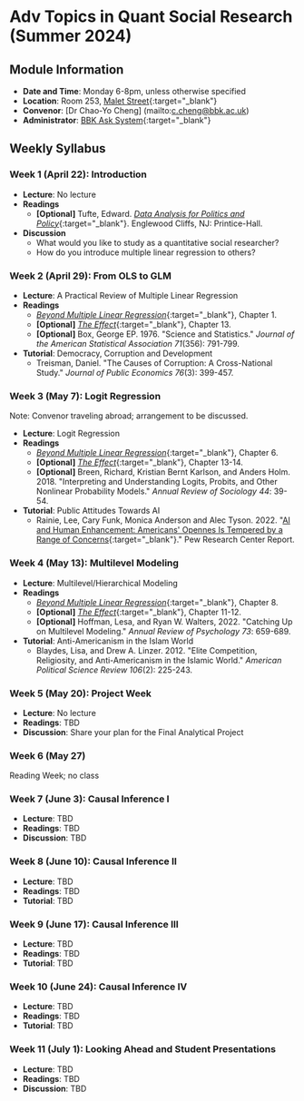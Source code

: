 # Adv Topics in Quant Social Research (Summer 2024)

## Module Information

- **Date and Time**: Monday 6-8pm, unless otherwise specified
- **Location**: Room 253, [Malet Street](https://maps.app.goo.gl/YMYvCRvA3WrSc4Dk9){:target="_blank"}
- **Convenor**: [Dr Chao-Yo Cheng] (mailto:c.cheng@bbk.ac.uk)
- **Administrator**: [BBK Ask System](https://www.bbk.ac.uk/ask){:target="_blank"}

## Weekly Syllabus

### Week 1 (April 22): Introduction

 - **Lecture**: No lecture
 - **Readings**
    - **[Optional]** Tufte, Edward. [*Data Analysis for Politics and Policy*](https://www.edwardtufte.com/tufte/dapp/){:target="_blank"}. Englewood Cliffs, NJ: Printice-Hall.
 - **Discussion**
	- What would you like to study as a quantitative social researcher?
	- How do you introduce multiple linear regression to others?

### Week 2 (April 29): From OLS to GLM

 - **Lecture**: A Practical Review of Multiple Linear Regression
 - **Readings**
	- [*Beyond Multiple Linear Regression*](https://bookdown.org/roback/bookdown-BeyondMLR/){:target="_blank"}, Chapter 1.
	- **[Optional]** [*The Effect*](https://theeffectbook.net/){:target="_blank"}, Chapter 13.
	- **[Optional]** Box, George EP. 1976. "Science and Statistics." *Journal of the American Statistical Association 71*(356): 791-799.
 - **Tutorial**: Democracy, Corruption and Development
 	- Treisman, Daniel. "The Causes of Corruption: A Cross-National Study." *Journal of Public Economics 76*(3): 399-457.

### Week 3 (May 7): Logit Regression

Note: Convenor traveling abroad; arrangement to be discussed.

 - **Lecture**: Logit Regression
 - **Readings**
 	- [*Beyond Multiple Linear Regression*](https://bookdown.org/roback/bookdown-BeyondMLR/){:target="_blank"}, Chapter 6.
	- **[Optional]** [*The Effect*](https://theeffectbook.net/){:target="_blank"}, Chapter 13-14.
	- **[Optional]** Breen, Richard, Kristian Bernt Karlson, and Anders Holm. 2018. "Interpreting and Understanding Logits, Probits, and Other Nonlinear Probability Models." *Annual Review of Sociology 44*: 39-54.
 - **Tutorial**: Public Attitudes Towards AI
 	- Rainie, Lee, Cary Funk, Monica Anderson and Alec Tyson. 2022. "[AI and Human Enhancement: Americans' Opennes Is Tempered by a Range of Concerns](https://www.pewresearch.org/internet/2022/03/17/ai-and-human-enhancement-americans-openness-is-tempered-by-a-range-of-concerns/){:target="_blank"}." Pew Research Center Report.

### Week 4 (May 13): Multilevel Modeling

 - **Lecture**: Multilevel/Hierarchical Modeling
 - **Readings**
	- [*Beyond Multiple Linear Regression*](https://bookdown.org/roback/bookdown-BeyondMLR/){:target="_blank"}, Chapter 8.
	- **[Optional]** [*The Effect*](https://theeffectbook.net/){:target="_blank"}, Chapter 11-12.
	- **[Optional]** Hoffman, Lesa, and Ryan W. Walters, 2022. "Catching Up on Multilevel Modeling." *Annual Review of Psychology 73*: 659-689.
 - **Tutorial**: Anti-Americanism in the Islam World
 	- Blaydes, Lisa, and Drew A. Linzer. 2012. "Elite Competition, Religiosity, and Anti-Americanism in the Islamic World." *American Political Science Review 106*(2): 225-243.

### Week 5 (May 20): Project Week

 - **Lecture**: No lecture
 - **Readings**: TBD
 - **Discussion**: Share your plan for the Final Analytical Project

### Week 6 (May 27)

Reading Week; no class

### Week 7 (June 3): Causal Inference I

 - **Lecture**: TBD
 - **Readings**: TBD
 - **Discussion**: TBD

### Week 8 (June 10): Causal Inference II

 - **Lecture**: TBD
 - **Readings**: TBD
 - **Tutorial**: TBD

### Week 9 (June 17): Causal Inference III 

 - **Lecture**: TBD
 - **Readings**: TBD
 - **Tutorial**: TBD

### Week 10 (June 24): Causal Inference IV 

 - **Lecture**: TBD
 - **Readings**: TBD
 - **Tutorial**: TBD

### Week 11 (July 1): Looking Ahead and Student Presentations

 - **Lecture**: TBD
 - **Readings**: TBD
 - **Discussion**: TBD
